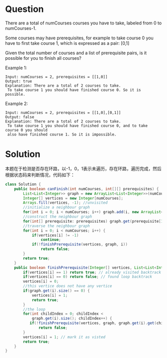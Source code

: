 # Question
There are a total of numCourses courses you have to take, labeled from 0 to numCourses-1.

Some courses may have prerequisites, for example to take course 0 you have to first take course 1, which is expressed as a pair: [0,1]

Given the total number of courses and a list of prerequisite pairs, is it possible for you to finish all courses?

 

Example 1:
    
    Input: numCourses = 2, prerequisites = [[1,0]]
    Output: true
    Explanation: There are a total of 2 courses to take. 
     To take course 1 you should have finished course 0. So it is possible.
Example 2:

    Input: numCourses = 2, prerequisites = [[1,0],[0,1]]
    Output: false
    Explanation: There are a total of 2 courses to take. 
     To take course 1 you should have finished course 0, and to take course 0 you should
     also have finished course 1. So it is impossible.

# Solution
本题在于检测是否存在环路，以-1，0，1表示未遍历，存在环路，遍历完成，然后根据状态码来判断情况，代码如下：
```java
class Solution {
    public boolean canFinish(int numCourses, int[][] prerequisites) {
        List<List<Integer>> graph = new ArrayList<List<Integer>>(numCourses);
        Integer[] vertices = new Integer[numCourses];
        Arrays.fill(vertices, -1); //unvisited
        //initialize a neighbour graph
        for(int i = 0; i < numCourses; i++) graph.add(i, new ArrayList<>());
        //construct the neighbour graph
        for(int[] prerequisite: prerequisites) graph.get(prerequisite[1]).add(prerequisite[0]);
        //traverse the neighbour graph
        for(int i = 0; i < numCourses; i++) {
            if(vertices[i] != -1) 
                continue;
            if(!finishPrerequisite(vertices, graph, i))
                return false;
        }
        return true;
    }
    public boolean finishPrerequisite(Integer[] vertices, List<List<Integer>> graph, int i) {
        if(vertices[i] == 1) return true; // already visited backtrack
        if(vertices[i] == 0) return false; // found loop backtrack
        vertices[i] = 0;
        //this vertice does not have any vertice
        if(graph.get(i).size() == 0) {
            vertices[i] = 1;
            return true;
        }
        //the loop
        for(int childIndex = 0; childIndex < 
            graph.get(i).size(); childIndex++) {
           if(!finishPrerequisite(vertices, graph, graph.get(i).get(childIndex)))
               return false;
        }        
        vertices[i] = 1; // mark it as visted
        return true;
    }
}
```
